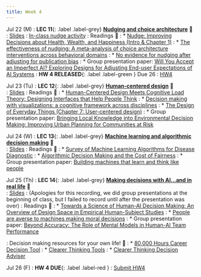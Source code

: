 ```yaml
---
title: Week 4 
---
```


Jul 22 (M)
: **LEC 11**{: .label .label-grey} **[Nudging and choice architecture](https://ucsd.zoom.us/rec/share/7rBIQjStjbeFmPGeCF8XDlYxrRLRhEY40T361ylF-S9xYvPpk6S9bAaRjzkfyOao.dNdSalv2Uz9_FNhQ?startTime=1721692839000)** 🎥  
    : [Slides](https://canvas.ucsd.edu/files/12841812/download?download_frd=1)
: [In-class nudge activity](https://docs.google.com/presentation/d/1RQ1JWjyF0SOXhxTYqyqcrIv9YCE3hcjpgeqVp8Cvzjw/edit?usp=sharing)
: Readings 📖
: * [Nudge: Improving Decisions about Health, Wealth, and Happiness (Intro & Chapter 1)](https://canvas.ucsd.edu/files/12836356/download?download_frd=1)
: * [The effectiveness of nudging: A meta-analysis of choice architecture interventions across behavioral domains](https://canvas.ucsd.edu/files/12836357/download?download_frd=1)
: * [No evidence for nudging after adjusting for publication bias](https://canvas.ucsd.edu/files/12836362/download?download_frd=1)
: * Group presentation paper: [Will You Accept an Imperfect AI? Exploring Designs for Adjusting End-user Expectations of AI Systems](https://www.microsoft.com/en-us/research/uploads/prod/2019/01/chi19_kocielnik_et_al.pdf)
:  **HW 4 RELEASED**{: .label .label-green } Due 26
    : [HW4](https://docs.google.com/document/d/1Up9ibS0XMuEIN9fjyDJiBMp6RMgBkymyEFj0ylbAwgE/edit?usp=sharing)

Jul 23 (Tu)
: **LEC 12**{: .label .label-grey} **[Human-centered design](https://ucsd.zoom.us/rec/play/lrhR47RTHDKOCaStRYwKXNb_x43uCoioOys5Xk4EQ89k64NUFuNENeAhU9VwjnNJ7gPyuX-4N1AL7JJX._GeTwhfmh8iUNbI6?autoplay=true&startTime=1721779249000)** 🎥  
    : [Slides](https://canvas.ucsd.edu/files/12845278/download?download_frd=1)
: Readings 📖
: * [Human-Centered Design Meets Cognitive Load Theory: Designing Interfaces that Help People Think](https://canvas.ucsd.edu/files/12836369/download?download_frd=1)
: * [Decision making with visualizations: a cognitive framework across disciplines](https://canvas.ucsd.edu/files/12837393/download?download_frd=1)
: * [The Design of Everyday Things (Chapter 7: User-centered design)](https://canvas.ucsd.edu/files/12837302/download?download_frd=1)
: * Group presentation paper: [Bringing Local Knowledge into Environmental Decision Making: Improving Urban Planning for Communities at Risk](https://journals.sagepub.com/doi/10.1177/0739456x03022004008)

Jul 24 (W)
: **LEC 13**{: .label .label-grey} **[Machine learning and algorithmic decision making](https://ucsd.zoom.us/rec/share/0QIYas4KSjGg4rhAtUyjJ5weNxTnkAosOXjZEoXWeA_OncWsGEAz81rNWqpQqEea.bYY5CHXJZt-9f8gz?startTime=1721865826000)** 🎥  
    : [Slides](https://canvas.ucsd.edu/files/12849452/download?download_frd=1)
: Readings 📖
: * [Survey of Machine Learning Algorithms for Disease Diagnostic](https://canvas.ucsd.edu/files/12837292/download?download_frd=1)
: * [Algorithmic Decision Making and the Cost of Fairness](https://canvas.ucsd.edu/files/12836373/download?download_frd=1)
: * Group presentation paper: [Building machines that learn and think like people](https://www.cambridge.org/core/journals/behavioral-and-brain-sciences/article/building-machines-that-learn-and-think-like-people/A9535B1D745A0377E16C590E14B94993)

Jul 25 (Th)
: **LEC 14**{: .label .label-grey} **[Making decisions with AI…and in real life](https://ucsd.zoom.us/rec/play/NvRdXB70sxxVlkow5Jt5uIXKnQicnr1zuEhg321Me2nmmeNOIwNmpfL3oP67nTlv3PLxpPYI5DT69Evv.L4mXZgGe8T47SoER?autoplay=true&startTime=1721954074000)** 🎥  
    : [Slides](https://canvas.ucsd.edu/files/12851628/download?download_frd=1)
: (Apologies for this recording, we did group presentations at the beginning of class, but I failed to record until after the presentation was over)
: Readings 📖
: * [Towards a Science of Human-AI Decision Making: An Overview of Design Space in Empirical Human-Subject Studies](https://canvas.ucsd.edu/files/12836370/download?download_frd=1)
: * [People are averse to machines making moral decisions](https://canvas.ucsd.edu/files/12836361/download?download_frd=1)
: * Group presentation paper: [Beyond Accuracy: The Role of Mental Models in Human-AI Team Performance](https://canvas.ucsd.edu/files/12836360/download?download_frd=1)

: Decision making resources for your own life! 🤔
: * [80,000 Hours Career Decision Tool](https://80000hours.org/career-decision/)
: * [Clearer Thinking Tools](https://www.clearerthinking.org/tools)
: * [Clearer Thinking Decision Adviser](https://programs.clearerthinking.org/decisionmaker.html)

Jul 26 (F)
:  **HW 4 DUE**{: .label .label-red } 
    : [Submit HW4](https://canvas.ucsd.edu/courses/57867/assignments/820352)
